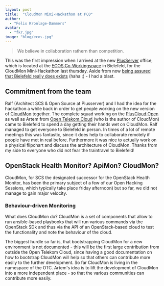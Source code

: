 ```yaml
---
layout: post
title:  "CloudMon Mini-Hackathon at PCO"
author:
  - "Felix Kronlage-Dammers"
avatar:
  - "fkr.jpg"
image: "blog/ecos.jpg"
---
```


> We believe in collaboration rathern than competition.

This was the first impression when I arrived at the new [PlusServer](https://www.plusserver.com/)
office, which is located at the
[ECOS Co-Workingspace](https://www.ecos-office.com/en/locations/bielefeld/coworking) 
in Bielefeld, for the CloudMon Mini-Hackathon last thursday. Aside from now [being assured that Bielefeld
really does exists](https://en.wikipedia.org/wiki/Bielefeld_conspiracy) (haha ;) - I had a blast.

## Commitment from the team

Ralf (Architect SCS & Open Source at Plusserver) and I had the idea for the hackathon
a while back in order to get people working on the new version of
[CloudMon](https://github.com/stackmon/cloudmon) together. The complete
squad working on the [PlusCloud Open](https://www.plusserver.com/en/products/pluscloud-open)
as well as Artem from [Open Telekom Cloud](https://open-telekom-cloud.com/en/)
(who is the author of CloudMon) came to Bielefeld to spend a day getting their hands
wet on CloudMon. Ralf managed to get everyone to Bielefeld in person. In times
of a lot of remote meetings this was fantastic, since it does help to collaborate
remotely if people have met in real before. Furthermore it was nice to actually
work on a physical flipchart and discuss the architecture of CloudMon.
Thanks from my side to everyone who did not fear the traintravel to Bielefeld!

## OpenStack Health Monitor? ApiMon? CloudMon?

CloudMon, for SCS the designated successor for the OpenStack Health Monitor, has
been the primary subject of a few of our Open Hacking Sessions, which typically take
place friday afternoon) but so far, we did not manage to gain major velocity.

### Behaviour-driven Monitoring

What does CloudMon do? CloudMon is a set of components that allow to run ansible-based
playbooks that will run various commands via the OpenStack SDk and thus via the API of
an OpenStack-based cloud to test the functionality and note the behaviour of the cloud.

The biggest hurdle so far is, that bootstrapping CloudMon for a new environment is
not documented - this will be the first large contribution from outside the Open Telekom
Cloud, since having a good documentation on how to bootstrap CloudMon will help so that
others can contribute more easily to the further development.
So far CloudMon is living in the namespace of the OTC. Artem's idea is to lift the
development of CloudMon into a more independent place - so that the various communities
can contribute more easily.


